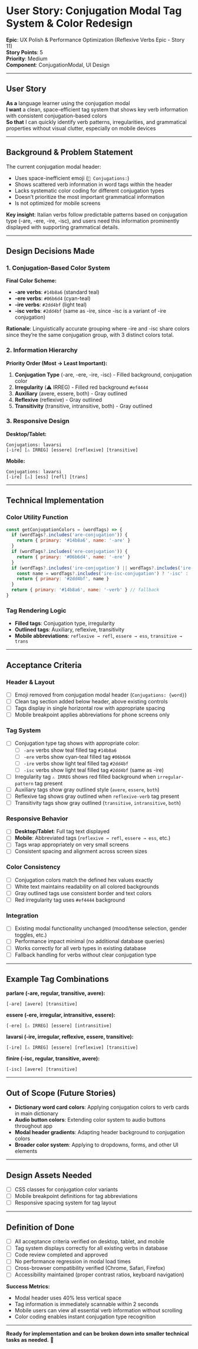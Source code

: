 # User Story: Conjugation Modal Tag System & Color Redesign

**Epic**: UX Polish & Performance Optimization (Reflexive Verbs Epic - Story 11)  
**Story Points**: 5  
**Priority**: Medium  
**Component**: ConjugationModal, UI Design

-----

## **User Story**

**As a** language learner using the conjugation modal  
**I want** a clean, space-efficient tag system that shows key verb information with consistent conjugation-based colors  
**So that** I can quickly identify verb patterns, irregularities, and grammatical properties without visual clutter, especially on mobile devices

-----

## **Background & Problem Statement**

The current conjugation modal header:

- Uses space-inefficient emoji (`📝 Conjugations:`)
- Shows scattered verb information in word tags within the header
- Lacks systematic color coding for different conjugation types
- Doesn’t prioritize the most important grammatical information
- Is not optimized for mobile screens

**Key insight**: Italian verbs follow predictable patterns based on conjugation type (-are, -ere, -ire, -isc), and users need this information prominently displayed with supporting grammatical details.

-----

## **Design Decisions Made**

### **1. Conjugation-Based Color System**

**Final Color Scheme:**

- **-are verbs**: `#14b8a6` (standard teal)
- **-ere verbs**: `#06b6d4` (cyan-teal)
- **-ire verbs**: `#2dd4bf` (light teal)
- **-isc verbs**: `#2dd4bf` (same as -ire, since -isc is a variant of -ire conjugation)

**Rationale**: Linguistically accurate grouping where -ire and -isc share colors since they’re the same conjugation group, with 3 distinct colors total.

### **2. Information Hierarchy**

**Priority Order (Most → Least Important):**

1. **Conjugation Type** (-are, -ere, -ire, -isc) - Filled background, conjugation color
1. **Irregularity** (⚠️ IRREG) - Filled red background `#ef4444`
1. **Auxiliary** (avere, essere, both) - Gray outlined
1. **Reflexive** (reflexive) - Gray outlined
1. **Transitivity** (transitive, intransitive, both) - Gray outlined

### **3. Responsive Design**

**Desktop/Tablet:**

```
Conjugations: lavarsi
[-ire] [⚠️ IRREG] [essere] [reflexive] [transitive]
```

**Mobile:**

```
Conjugations: lavarsi  
[-ire] [⚠️] [ess] [refl] [trans]
```

-----

## **Technical Implementation**

### **Color Utility Function**

```javascript
const getConjugationColors = (wordTags) => {
  if (wordTags?.includes('are-conjugation')) {
    return { primary: '#14b8a6', name: '-are' }
  }
  if (wordTags?.includes('ere-conjugation')) {
    return { primary: '#06b6d4', name: '-ere' }
  }
  if (wordTags?.includes('ire-conjugation') || wordTags?.includes('ire-isc-conjugation')) {
    const name = wordTags?.includes('ire-isc-conjugation') ? '-isc' : '-ire'
    return { primary: '#2dd4bf', name }
  }
  return { primary: '#14b8a6', name: '-verb' } // fallback
}
```

### **Tag Rendering Logic**

- **Filled tags**: Conjugation type, irregularity
- **Outlined tags**: Auxiliary, reflexive, transitivity
- **Mobile abbreviations**: `reflexive → refl`, `essere → ess`, `transitive → trans`

-----

## **Acceptance Criteria**

### **Header & Layout**

- [ ] Emoji removed from conjugation modal header (`Conjugations: {word}`)
- [ ] Clean tag section added below header, above existing controls
- [ ] Tags display in single horizontal row with appropriate spacing
- [ ] Mobile breakpoint applies abbreviations for phone screens only

### **Tag System**

- [ ] Conjugation type tag shows with appropriate color:
  - [ ] `-are` verbs show teal filled tag `#14b8a6`
  - [ ] `-ere` verbs show cyan-teal filled tag `#06b6d4`
  - [ ] `-ire` verbs show light teal filled tag `#2dd4bf`
  - [ ] `-isc` verbs show light teal filled tag `#2dd4bf` (same as -ire)
- [ ] Irregularity tag `⚠️ IRREG` shows red filled background when `irregular-pattern` tag present
- [ ] Auxiliary tags show gray outlined style (`avere`, `essere`, `both`)
- [ ] Reflexive tag shows gray outlined when `reflexive-verb` tag present
- [ ] Transitivity tags show gray outlined (`transitive`, `intransitive`, `both`)

### **Responsive Behavior**

- [ ] **Desktop/Tablet**: Full tag text displayed
- [ ] **Mobile**: Abbreviated tags (`reflexive → refl`, `essere → ess`, etc.)
- [ ] Tags wrap appropriately on very small screens
- [ ] Consistent spacing and alignment across screen sizes

### **Color Consistency**

- [ ] Conjugation colors match the defined hex values exactly
- [ ] White text maintains readability on all colored backgrounds
- [ ] Gray outlined tags use consistent border and text colors
- [ ] Red irregularity tag uses `#ef4444` background

### **Integration**

- [ ] Existing modal functionality unchanged (mood/tense selection, gender toggles, etc.)
- [ ] Performance impact minimal (no additional database queries)
- [ ] Works correctly for all verb types in existing database
- [ ] Fallback handling for verbs without clear conjugation type

-----

## **Example Tag Combinations**

**parlare (-are, regular, transitive, avere):**

```
[-are] [avere] [transitive]
```

**essere (-ere, irregular, intransitive, essere):**

```
[-ere] [⚠️ IRREG] [essere] [intransitive]
```

**lavarsi (-ire, irregular, reflexive, essere, transitive):**

```
[-ire] [⚠️ IRREG] [essere] [reflexive] [transitive]
```

**finire (-isc, regular, transitive, avere):**

```
[-isc] [avere] [transitive]
```

-----

## **Out of Scope (Future Stories)**

- **Dictionary word card colors**: Applying conjugation colors to verb cards in main dictionary
- **Audio button colors**: Extending color system to audio buttons throughout app
- **Modal header gradients**: Adapting header background to conjugation colors
- **Broader color system**: Applying to dropdowns, forms, and other UI elements

-----

## **Design Assets Needed**

- [ ] CSS classes for conjugation color variants
- [ ] Mobile breakpoint definitions for tag abbreviations
- [ ] Responsive spacing system for tag layout

-----

## **Definition of Done**

- [ ] All acceptance criteria verified on desktop, tablet, and mobile
- [ ] Tag system displays correctly for all existing verbs in database
- [ ] Code review completed and approved
- [ ] No performance regression in modal load times
- [ ] Cross-browser compatibility verified (Chrome, Safari, Firefox)
- [ ] Accessibility maintained (proper contrast ratios, keyboard navigation)

**Success Metrics:**

- Modal header uses 40% less vertical space
- Tag information is immediately scannable within 2 seconds
- Mobile users can view all essential verb information without scrolling
- Color coding enables instant conjugation type recognition

-----

**Ready for implementation and can be broken down into smaller technical tasks as needed.** 🎯​​​​​​​​​​​​​​​​
